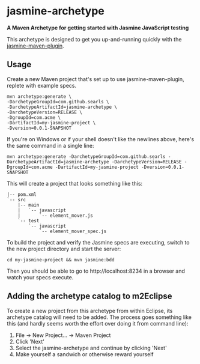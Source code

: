 jasmine-archetype
=================
**A Maven Archetype for getting started with Jasmine JavaScript testing**

This archetype is designed to get you up-and-running quickly with the [jasmine-maven-plugin](http://github.com/searls/jasmine-maven-plugin).

Usage
-----

Create a new Maven project that's set up to use jasmine-maven-plugin, replete with example specs.

    mvn archetype:generate \
    -DarchetypeGroupId=com.github.searls \
    -DarchetypeArtifactId=jasmine-archetype \
    -DarchetypeVersion=RELEASE \
    -DgroupId=com.acme \
    -DartifactId=my-jasmine-project \
    -Dversion=0.0.1-SNAPSHOT

If you're on Windows or if your shell doesn't like the newlines above, here's the same command in a single line:

    mvn archetype:generate -DarchetypeGroupId=com.github.searls -DarchetypeArtifactId=jasmine-archetype -DarchetypeVersion=RELEASE -DgroupId=com.acme -DartifactId=my-jasmine-project -Dversion=0.0.1-SNAPSHOT

This will create a project that looks something like this:

    |-- pom.xml
    `-- src
        |-- main
        |   `-- javascript
        |       `-- element_mover.js
        `-- test
            `-- javascript
                `-- element_mover_spec.js

To build the project and verify the Jasmine specs are executing, switch to the new project directory and start the server:

    cd my-jasmine-project && mvn jasmine:bdd

Then you should be able to go to http://localhost:8234 in a browser and watch your specs execute. 

Adding the archetype catalog to m2Eclipse
-----------------------------------------

To create a new project from this archetype from within Eclipse, its archetype catalog will need to be added. The process goes something like this (and hardly seems worth the effort over doing it from command line):

1. File -> New Project... -> Maven Project
2. Click 'Next'
3. Select the jasmine-archetype and continue by clicking 'Next'
4. Make yourself a sandwich or otherwise reward yourself
